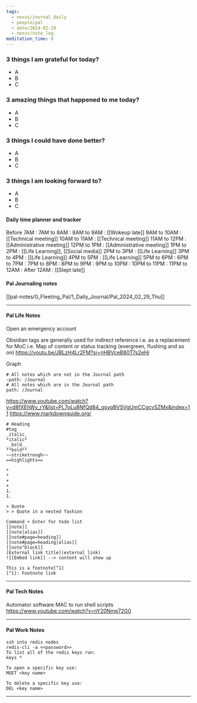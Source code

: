 ```yaml
---
tags:
  - nexus/journal_daily
  - people/pal
  - date/2024-02-29
  - nexus/note_log
meditation_time: 0
---
```

### 3 things I am grateful for today?
- A
- B
- C

### 3 amazing things that happened to me today?
- A
- B
- C

### 3 things I could have done better?
- A
- B
- C

### 3 things I am looking forward to? 
- A
- B
- C

#### Daily time planner and tracker
Before 7AM : 
7AM to 8AM : 
8AM to 9AM : [[Wokeup late]] 
9AM to 10AM :  [[Technical meeting]]
10AM to 11AM : [[Technical meeting]]
11AM to 12PM : [[Administrative meeting]]
12PM to 1PM : [[Administrative meeting]]
1PM to 2PM : [[Life Learning]], [[Social media]]
2PM to 3PM : [[Life Learning]]
3PM to 4PM : [[Life Learning]]
4PM to 5PM : [[Life Learning]]
5PM to 6PM : 
6PM to 7PM : 
7PM to 8PM : 
8PM to 9PM : 
9PM to 10PM : 
10PM to 11PM :
11PM to 12AM : 
After 12AM : [[Slept late]]

#### Pal Journaling notes 
[[pal-notes/0_Fleeting_Pal/1_Daily_Journal/Pal_2024_02_29_Thu]]

-----

#### Pal Life Notes

Open an emergency account  

Obsidian tags are generally used for indirect reference i.e. as a replacement for MoC i.e. Map of content or status tracking (evergreen, flushing and so on) https://youtu.be/JBLzH4Lr2FM?si=nHBVceB80T7s2eHj

Graph 
```
# All notes which are not in the Journal path
-path: /Journal 
# All notes which are in the Journal path
path: /Journal
```


https://www.youtube.com/watch?v=d8fXEhWy_rY&list=PL7oLu8NfQd84_gsyqBVSVgUmCCgcvSZMx&index=11 
https://www.markdownguide.org/ 
```
# Heading
#tag
_italic_
*italic*
__bold__
**bold**
~~striketrough~~
==highlights==

* 
*
+
+
1.
1.

> Quote
> > Quote in a nested fashion 

Command + Enter for todo list 
[[note]]
[[note|alias]]
[[note#page=heading]]
[[note#page=heading|alias]]
[[note^block]]
[External link title](external link)
![[Embed link]] --> content will show up

This is a footnote[^1]
[^1]: Footnote link
```
-----------
#### Pal Tech Notes

Automator software MAC to run shell scripts https://www.youtube.com/watch?v=nY20Nme72G0 

------ 
#### Pal Work Notes

```
ssh into redis nodes
redis-cli -a <<password>>
To list all of the redis keys run:  
keys *  
  
To open a specific key use:  
MGET <key name>  
  
To delete a specific key use:  
DEL <key name>
```

-------
